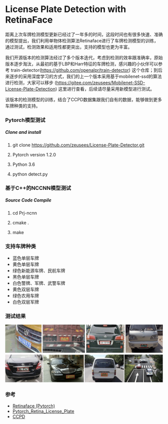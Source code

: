 # License Plate Detection with RetinaFace

距离上次车牌检测模型更新已经过了一年多的时间，这段时间也有很多快速、准确的模型提出，我们利用单物体检测算法Retinaface进行了车牌检测模型的训练，通过测试，检测效果和适用性都更突出，支持的模型也更为丰富。

我们开源版本的检测算法经过了多个版本迭代，考虑到检测的效率跟准确率，原始版本逐步淘汰，从最初的基于LBP和Harr特征的车牌检测，感兴趣的小伙伴可以参考 train-detector(https://github.com/openalpr/train-detector) 这个仓库；到后来逐步的采用深度学习的方式，我们的上一个版本采用基于mobilenet-ssd的算法进行检测，大家可以移步 (https://gitee.com/zeusees/Mobilenet-SSD-License-Plate-Detection) 这里进行查看，后续请尽量采用新模型进行测试。

该版本的检测模型的训练，结合了CCPD数据集跟我们自有的数据，能够做到更多车牌种类的支持。

### Pytorch模型测试
##### Clone and install
1. git clone https://github.com/zeusees/License-Plate-Detector.git

2. Pytorch version 1.2.0

3. Python 3.6

4. python detect.py


### 基于C++的NCCNN模型测试
##### Source Code Compile
1. cd Prj-ncnn

2. cmake .

3. make


### 支持车牌种类

- 蓝色单层车牌
- 黄色单层车牌
- 绿色新能源车牌、民航车牌
- 黑色单层车牌
- 白色警牌、军牌、武警车牌
- 黄色双层车牌
- 绿色农用车牌
- 白色双层军牌


### 测试结果

![](imgs/res.jpg)


### 参考
- [Retinaface (Pytorch)](https://github.com/biubug6/Pytorch_Retinaface)
- [Pytorch_Retina_License_Plate](https://github.com/gm19900510/Pytorch_Retina_License_Plate)
- [CCPD](https://github.com/detectRecog/CCPD)

